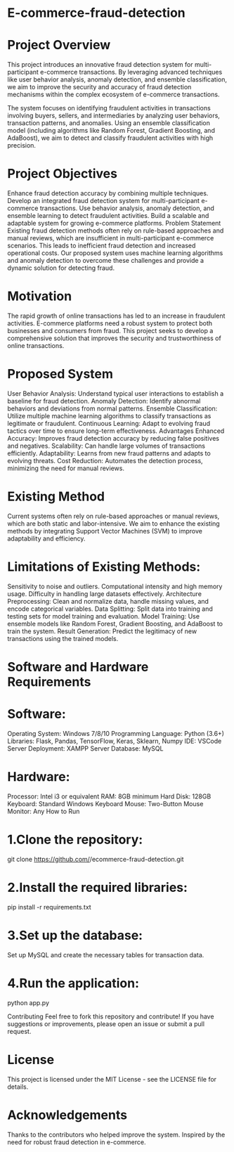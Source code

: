 # E-commerce-fraud-detection

# Project Overview
This project introduces an innovative fraud detection system for multi-participant e-commerce transactions. By leveraging advanced techniques like user behavior analysis, anomaly detection, and ensemble classification, we aim to improve the security and accuracy of fraud detection mechanisms within the complex ecosystem of e-commerce transactions.

The system focuses on identifying fraudulent activities in transactions involving buyers, sellers, and intermediaries by analyzing user behaviors, transaction patterns, and anomalies. Using an ensemble classification model (including algorithms like Random Forest, Gradient Boosting, and AdaBoost), we aim to detect and classify fraudulent activities with high precision.

# Project Objectives
Enhance fraud detection accuracy by combining multiple techniques.
Develop an integrated fraud detection system for multi-participant e-commerce transactions.
Use behavior analysis, anomaly detection, and ensemble learning to detect fraudulent activities.
Build a scalable and adaptable system for growing e-commerce platforms.
Problem Statement
Existing fraud detection methods often rely on rule-based approaches and manual reviews, which are insufficient in multi-participant e-commerce scenarios. This leads to inefficient fraud detection and increased operational costs. Our proposed system uses machine learning algorithms and anomaly detection to overcome these challenges and provide a dynamic solution for detecting fraud.

# Motivation
The rapid growth of online transactions has led to an increase in fraudulent activities. E-commerce platforms need a robust system to protect both businesses and consumers from fraud. This project seeks to develop a comprehensive solution that improves the security and trustworthiness of online transactions.

# Proposed System
User Behavior Analysis: Understand typical user interactions to establish a baseline for fraud detection.
Anomaly Detection: Identify abnormal behaviors and deviations from normal patterns.
Ensemble Classification: Utilize multiple machine learning algorithms to classify transactions as legitimate or fraudulent.
Continuous Learning: Adapt to evolving fraud tactics over time to ensure long-term effectiveness.
Advantages
Enhanced Accuracy: Improves fraud detection accuracy by reducing false positives and negatives.
Scalability: Can handle large volumes of transactions efficiently.
Adaptability: Learns from new fraud patterns and adapts to evolving threats.
Cost Reduction: Automates the detection process, minimizing the need for manual reviews.
# Existing Method
Current systems often rely on rule-based approaches or manual reviews, which are both static and labor-intensive. We aim to enhance the existing methods by integrating Support Vector Machines (SVM) to improve adaptability and efficiency.

# Limitations of Existing Methods:
Sensitivity to noise and outliers.
Computational intensity and high memory usage.
Difficulty in handling large datasets effectively.
Architecture
Preprocessing: Clean and normalize data, handle missing values, and encode categorical variables.
Data Splitting: Split data into training and testing sets for model training and evaluation.
Model Training: Use ensemble models like Random Forest, Gradient Boosting, and AdaBoost to train the system.
Result Generation: Predict the legitimacy of new transactions using the trained models.
# Software and Hardware Requirements
# Software:
Operating System: Windows 7/8/10
Programming Language: Python (3.6+)
Libraries: Flask, Pandas, TensorFlow, Keras, Sklearn, Numpy
IDE: VSCode
Server Deployment: XAMPP Server
Database: MySQL
# Hardware:
Processor: Intel i3 or equivalent
RAM: 8GB minimum
Hard Disk: 128GB
Keyboard: Standard Windows Keyboard
Mouse: Two-Button Mouse
Monitor: Any
How to Run
# 1.Clone the repository:
git clone https://github.com/<your-username>/ecommerce-fraud-detection.git
# 2.Install the required libraries:
pip install -r requirements.txt
# 3.Set up the database:
Set up MySQL and create the necessary tables for transaction data.

# 4.Run the application:    
python app.py

Contributing
Feel free to fork this repository and contribute! If you have suggestions or improvements, please open an issue or submit a pull request.

# License
This project is licensed under the MIT License - see the LICENSE file for details.

# Acknowledgements
Thanks to the contributors who helped improve the system.
Inspired by the need for robust fraud detection in e-commerce.
